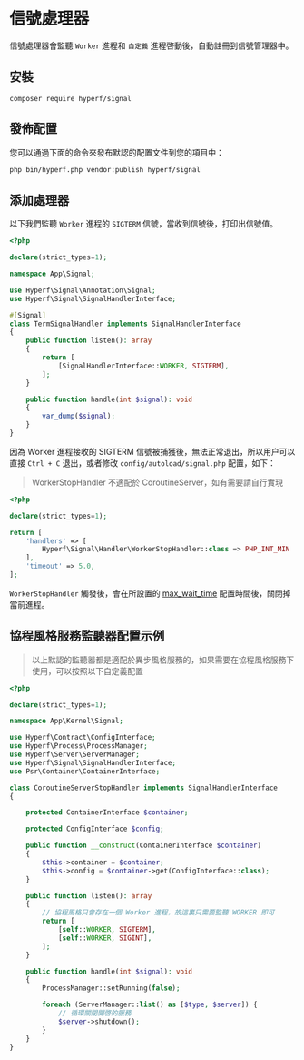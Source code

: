 # 信號處理器

信號處理器會監聽 `Worker` 進程和 `自定義` 進程啓動後，自動註冊到信號管理器中。

## 安裝

```
composer require hyperf/signal
```

## 發佈配置

您可以通過下面的命令來發布默認的配置文件到您的項目中：

```bash
php bin/hyperf.php vendor:publish hyperf/signal
```

## 添加處理器

以下我們監聽 `Worker` 進程的 `SIGTERM` 信號，當收到信號後，打印出信號值。

```php
<?php

declare(strict_types=1);

namespace App\Signal;

use Hyperf\Signal\Annotation\Signal;
use Hyperf\Signal\SignalHandlerInterface;

#[Signal]
class TermSignalHandler implements SignalHandlerInterface
{
    public function listen(): array
    {
        return [
            [SignalHandlerInterface::WORKER, SIGTERM],
        ];
    }

    public function handle(int $signal): void
    {
        var_dump($signal);
    }
}

```

因為 Worker 進程接收的 SIGTERM 信號被捕獲後，無法正常退出，所以用户可以直接 `Ctrl + C` 退出，或者修改 `config/autoload/signal.php` 配置，如下：

> WorkerStopHandler 不適配於 CoroutineServer，如有需要請自行實現

```php
<?php

declare(strict_types=1);

return [
    'handlers' => [
        Hyperf\Signal\Handler\WorkerStopHandler::class => PHP_INT_MIN
    ],
    'timeout' => 5.0,
];
```

`WorkerStopHandler` 觸發後，會在所設置的 [max_wait_time](https://wiki.swoole.com/#/server/setting?id=max_wait_time) 配置時間後，關閉掉當前進程。

## 協程風格服務監聽器配置示例

> 以上默認的監聽器都是適配於異步風格服務的，如果需要在協程風格服務下使用，可以按照以下自定義配置

```php
<?php

declare(strict_types=1);

namespace App\Kernel\Signal;

use Hyperf\Contract\ConfigInterface;
use Hyperf\Process\ProcessManager;
use Hyperf\Server\ServerManager;
use Hyperf\Signal\SignalHandlerInterface;
use Psr\Container\ContainerInterface;

class CoroutineServerStopHandler implements SignalHandlerInterface
{

    protected ContainerInterface $container;

    protected ConfigInterface $config;

    public function __construct(ContainerInterface $container)
    {
        $this->container = $container;
        $this->config = $container->get(ConfigInterface::class);
    }

    public function listen(): array
    {
        // 協程風格只會存在一個 Worker 進程，故這裏只需要監聽 WORKER 即可
        return [
            [self::WORKER, SIGTERM],
            [self::WORKER, SIGINT],
        ];
    }

    public function handle(int $signal): void
    {
        ProcessManager::setRunning(false);

        foreach (ServerManager::list() as [$type, $server]) {
            // 循環關閉開啓的服務
            $server->shutdown();
        }
    }
}

```
